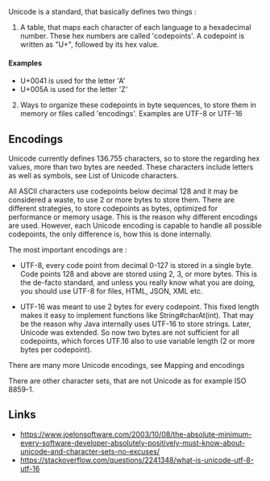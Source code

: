 Unicode is a standard, that basically defines two things :

1. A table, that maps each character of each language to a hexadecimal number.
These hex numbers are called 'codepoints'.
A codepoint is written as "U+", followed by its hex value.
#### Examples ####
* U+0041 is used for the letter 'A'
* U+005A is used for the letter 'Z'

2. Ways to organize these codepoints in byte sequences, to store them in memory or files called 'encodings'.
Examples are UTF-8 or UTF-16

## Encodings ##
Unicode currently defines 136.755 characters, so to store the regarding hex values, more than two bytes are needed.
These characters include letters as well as symbols, see List of Unicode characters.

All ASCII characters use codepoints below decimal 128 and it may be considered a waste, to use 2 or more bytes to store them.
There are different strategies, to store codepoints as bytes, optimized for performance or memory usage.
This is the reason why different encodings are used.
However, each Unicode encoding is capable to handle all possible codepoints, the only difference is, how this is done internally.

The most important encodings are :

* UTF-8, every code point from decimal 0-127 is stored in a single byte.
Code points 128 and above are stored using 2, 3, or more bytes.
This is the de-facto standard, and unless you really know what you are doing, you should use UTF-8 for files, HTML, JSON, XML etc.

* UTF-16 was meant to use 2 bytes for every codepoint.
This fixed length makes it easy to implement functions like String#charAt(int).
That may be the reason why Java internally uses UTF-16 to store strings.
Later, Unicode was extended. So now two bytes are not sufficient for all codepoints, which forces UTF.16 also to use variable length (2 or more bytes per codepoint).

There are many more Unicode encodings, see Mapping and encodings

There are other character sets, that are not Unicode as for example ISO 8859-1.

## Links ##
* https://www.joelonsoftware.com/2003/10/08/the-absolute-minimum-every-software-developer-absolutely-positively-must-know-about-unicode-and-character-sets-no-excuses/
* https://stackoverflow.com/questions/2241348/what-is-unicode-utf-8-utf-16

